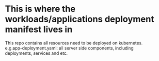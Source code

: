 # This is where the workloads/applications deployment manifest lives in

This repo contains all resources need to be deployed on kubernetes. e.g.app-deployment.yaml: all server side components, including deployments, services and etc.
